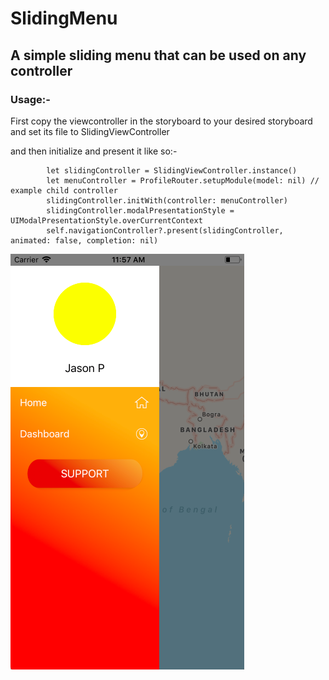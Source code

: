 # SlidingMenu
## A simple sliding menu that can be used on any controller

### Usage:-

First copy the viewcontroller in the storyboard to your desired storyboard and set its file to SlidingViewController

and then initialize and present it like so:-

```
        let slidingController = SlidingViewController.instance()
        let menuController = ProfileRouter.setupModule(model: nil) // example child controller
        slidingController.initWith(controller: menuController)
        slidingController.modalPresentationStyle = UIModalPresentationStyle.overCurrentContext
        self.navigationController?.present(slidingController, animated: false, completion: nil)
```

![alt text](https://github.com/iThink32/SlidingMenu/blob/master/Screen%20Shot%202018-02-21%20at%2011.57.35%20AM.png)
